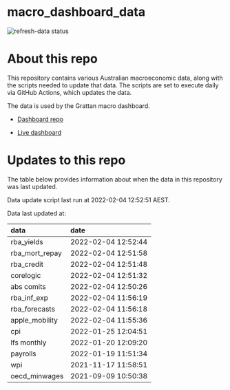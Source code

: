 
<!-- README.md is generated from README.Rmd. Please edit that file -->

# macro\_dashboard\_data

<!-- badges: start -->

![refresh-data
status](https://github.com/grattan/macro_dashboard_data/workflows/refresh-data/badge.svg)

<!-- badges: end -->

# About this repo

This repository contains various Australian macroeconomic data, along
with the scripts needed to update that data. The scripts are set to
execute daily via GitHub Actions, which updates the data.

The data is used by the Grattan macro dashboard.

  - [Dashboard repo](https://github.com/grattan/macrodashboard)

  - [Live dashboard](https://mattcowgill.shinyapps.io/macrodashboard/)

# Updates to this repo

The table below provides information about when the data in this
repository was last updated.

Data update script last run at 2022-02-04 12:52:51 AEST.

Data last updated at:

| data             | date                |
| :--------------- | :------------------ |
| rba\_yields      | 2022-02-04 12:52:44 |
| rba\_mort\_repay | 2022-02-04 12:51:58 |
| rba\_credit      | 2022-02-04 12:51:48 |
| corelogic        | 2022-02-04 12:51:32 |
| abs comits       | 2022-02-04 12:50:26 |
| rba\_inf\_exp    | 2022-02-04 11:56:19 |
| rba\_forecasts   | 2022-02-04 11:56:18 |
| apple\_mobility  | 2022-02-04 11:55:36 |
| cpi              | 2022-01-25 12:04:51 |
| lfs monthly      | 2022-01-20 12:09:20 |
| payrolls         | 2022-01-19 11:51:34 |
| wpi              | 2021-11-17 11:58:51 |
| oecd\_minwages   | 2021-09-09 10:50:38 |
